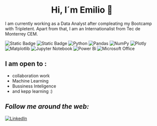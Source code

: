 <h1 align="center">Hi, I´m Emilio 👋 </h1>

I am currently working as a Data Analyst after compleating my Bootcamp with Tripletent. Apart from that, I am an Internationalist from Tec de Monterrey CEM.


<img alt="Static Badge" src="https://img.shields.io/badge/SQL-coral"></a> 
<img alt="Static Badge" src="https://img.shields.io/badge/Tableau-azure"></a>
![Python](https://img.shields.io/badge/python-3670A0?style=for-the-badge&logo=python&logoColor=ffdd54)
![Pandas](https://img.shields.io/badge/pandas-%23150458.svg?style=for-the-badge&logo=pandas&logoColor=white)
![NumPy](https://img.shields.io/badge/numpy-%23013243.svg?style=for-the-badge&logo=numpy&logoColor=white)
![Plotly](https://img.shields.io/badge/Plotly-%233F4F75.svg?style=for-the-badge&logo=plotly&logoColor=white)
![Matplotlib](https://img.shields.io/badge/Matplotlib-%23ffffff.svg?style=for-the-badge&logo=Matplotlib&logoColor=black)
![Jupyter Notebook](https://img.shields.io/badge/jupyter-%23FA0F00.svg?style=for-the-badge&logo=jupyter&logoColor=white)
![Power Bi](https://img.shields.io/badge/power_bi-F2C811?style=for-the-badge&logo=powerbi&logoColor=black)
![Microsoft Office](https://img.shields.io/badge/Microsoft_Office-D83B01?style=for-the-badge&logo=microsoft-office&logoColor=white)


## I am open to :
- collaboration work
- Machine Learning
- Bussiness Inteligence
- and kepp learning :)

## <i>Follow me around the web:</i><br>

<!-- <a target="_blank" href="https://www.linkedin.com/in/emilio-dt/">🇱​🇮​🇳​🇰​🇪​🇩​🇮​🇳​</a> -->
<a href="https://www.linkedin.com/in/emilio-dt" target="_blank"><img src="https://img.shields.io/badge/LinkedIn-%230077B5.svg?&style=flat-square&logo=linkedin&logoColor=white" alt="LinkedIn"></a>
</div>


 
<!--
**Emi1i0DT/Emi1i0DT** is a ✨ _special_ ✨ repository because its `README.md` (this file) appears on your GitHub profile.

  
